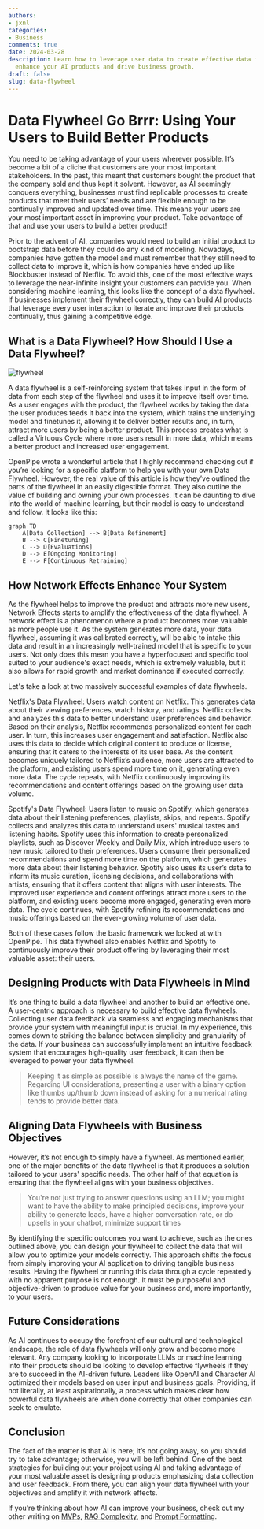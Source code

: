 ```yaml
---
authors:
- jxnl
categories:
- Business
comments: true
date: 2024-03-28
description: Learn how to leverage user data to create effective data flywheels that
  enhance your AI products and drive business growth.
draft: false
slug: data-flywheel
---
```


# Data Flywheel Go Brrr: Using Your Users to Build Better Products

You need to be taking advantage of your users wherever possible. It’s become a bit of a cliche that customers are your most important stakeholders. In the past, this meant that customers bought the product that the company sold and thus kept it solvent.  However, as AI seemingly conquers everything, businesses must find replicable processes to create products that meet their users’ needs and are flexible enough to be continually improved and updated over time. This means your users are your most important asset in improving your product. Take advantage of that and use your users to build a better product!

<!-- more -->

Prior to the advent of AI, companies would need to build an initial product to bootstrap data before they could do any kind of modeling.  Nowadays, companies have gotten the model and must remember that they still need to collect data to improve it, which is how companies have ended up like Blockbuster instead of Netflix. To avoid this, one of the most effective ways to leverage the near-infinite insight your customers can provide you. When considering machine learning, this looks like the concept of a data flywheel. If businesses implement their flywheel correctly, they can build AI products that leverage every user interaction to iterate and improve their products continually, thus gaining a competitive edge.


## What is a Data Flywheel? How Should I Use a Data Flywheel?

![flywheel](https://miro.medium.com/v2/resize:fit:1400/1*BYLjHBFAEscnb_G1Kt91Pg.png)

A data flywheel is a self-reinforcing system that takes input in the form of data from each step of the flywheel and uses it to improve itself over time. As a user engages with the product, the flywheel works by taking the data the user produces feeds it back into the system, which trains the underlying model and finetunes it, allowing it to deliver better results and, in turn, attract more users by being a better product. This process creates what is called a Virtuous Cycle where more users result in more data, which means a better product and increased user engagement.

OpenPipe wrote a wonderful article that I highly recommend checking out if you’re looking for a specific platform to help you with your own Data Flywheel. However, the real value of this article is how they’ve outlined the parts of the flywheel in an easily digestible format. They also outline the value of building and owning your own processes. It can be daunting to dive into the world of machine learning, but their model is easy to understand and follow. It looks like this: 

```mermaid
graph TD
    A[Data Collection] --> B[Data Refinement]
    B --> C[Finetuning]
    C --> D[Evaluations]
    D --> E[Ongoing Monitoring]
    E --> F[Continuous Retraining]
```

## How Network Effects Enhance Your System

As the flywheel helps to improve the product and attracts more new users, Network Effects starts to amplify the effectiveness of the data flywheel. A network effect is a phenomenon where a product becomes more valuable as more people use it. As the system generates more data, your data flywheel, assuming it was calibrated correctly, will be able to intake this data and result in an increasingly well-trained model that is specific to your users. Not only does this mean you have a hyperfocused and specific tool suited to your audience's exact needs, which is extremely valuable, but it also allows for rapid growth and market dominance if executed correctly.

Let's take a look at two massively successful examples of data flywheels.

Netflix's Data Flywheel:
Users watch content on Netflix. This generates data about their viewing preferences, watch history, and ratings.
Netflix collects and analyzes this data to better understand user preferences and behavior.
Based on their analysis, Netflix recommends personalized content for each user. In turn, this increases user engagement and satisfaction.
Netflix also uses this data to decide which original content to produce or license, ensuring that it caters to the interests of its user base.
As the content becomes uniquely tailored to Netflix’s audience, more users are attracted to the platform, and existing users spend more time on it, generating even more data.
The cycle repeats, with Netflix continuously improving its recommendations and content offerings based on the growing user data volume.

Spotify's Data Flywheel:
Users listen to music on Spotify, which generates data about their listening preferences, playlists, skips, and repeats.
Spotify collects and analyzes this data to understand users' musical tastes and listening habits.
Spotify uses this information to create personalized playlists, such as Discover Weekly and Daily Mix, which introduce users to new music tailored to their preferences.
Users consume their personalized recommendations and spend more time on the platform, which generates more data about their listening behavior.
Spotify also uses its user’s data to inform its music curation, licensing decisions, and collaborations with artists, ensuring that it offers content that aligns with user interests.
The improved user experience and content offerings attract more users to the platform, and existing users become more engaged, generating even more data.
The cycle continues, with Spotify refining its recommendations and music offerings based on the ever-growing volume of user data.

Both of these cases follow the basic framework we looked at with OpenPipe. This data flywheel also enables Netflix and Spotify to continuously improve their product offering by leveraging their most valuable asset: their users. 

## Designing Products with Data Flywheels in Mind

It’s one thing to build a data flywheel and another to build an effective one. A user-centric approach is necessary to build effective data flywheels. Collecting user data feedback via seamless and engaging mechanisms that provide your system with meaningful input is crucial. In my experience, this comes down to striking the balance between simplicity and granularity of the data. If your business can successfully implement an intuitive feedback system that encourages high-quality user feedback, it can then be leveraged to power your data flywheel.

> Keeping it as simple as possible is always the name of the game. Regarding UI considerations, presenting a user with a binary option like thumbs up/thumb down instead of asking for a numerical rating tends to provide better data.

## Aligning Data Flywheels with Business Objectives

However, it’s not enough to simply have a flywheel. As mentioned earlier, one of the major benefits of the data flywheel is that it produces a solution tailored to your users' specific needs. The other half of that equation is ensuring that the flywheel aligns with your business objectives. 

> You're not just trying to answer questions using an LLM; you might want to have the ability to make principled decisions, improve your ability to generate leads, have a higher conversation rate, or do upsells in your chatbot, minimize support times

By identifying the specific outcomes you want to achieve, such as the ones outlined above, you can design your flywheel to collect the data that will allow you to optimize your models correctly. This approach shifts the focus from simply improving your AI application to driving tangible business results. Having the flywheel or running this data through a cycle repeatedly with no apparent purpose is not enough. It must be purposeful and objective-driven to produce value for your business and, more importantly, to your users.


## Future Considerations

As AI continues to occupy the forefront of our cultural and technological landscape, the role of data flywheels will only grow and become more relevant. Any company looking to incorporate LLMs or machine learning into their products should be looking to develop effective flywheels if they are to succeed in the AI-driven future. Leaders like OpenAI and Character AI optimized their models based on user input and business goals. Providing, if not literally, at least aspirationally, a process which makes clear how powerful data flywheels are when done correctly that other companies can seek to emulate. 


## Conclusion

The fact of the matter is that AI is here; it’s not going away, so you should try to take advantage; otherwise, you will be left behind. One of the best strategies for building out your project using AI and taking advantage of your most valuable asset is designing products emphasizing data collection and user feedback. From there, you can align your data flywheel with your objectives and amplify it with network effects.

If you’re thinking about how AI can improve your business, check out my other writing on [MVPs](../posts/mvp.md), [RAG Complexity](../posts/rag-levels-of-rag.md), and [Prompt Formatting](../posts/strings.md).